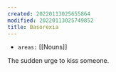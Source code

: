 ```yaml
---
created: 20220113025655864
modified: 20220113025749852
title: Basorexia
---
```


- `areas:` [[Nouns]]

The sudden urge to kiss someone.
